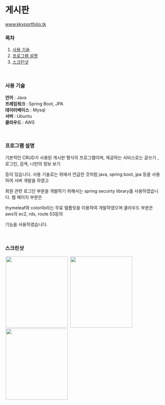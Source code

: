 # 게시판

www.kkyportfolio.tk

### 목차

<ol>
  <li><a href = "#1">사용 기술</a></li>
  <li><a href = "#2">프로그램 설명</a></li>
  <li><a href = "#3">스크린샷</a></li>

</ol>
<br>

<div id = "1">

### 사용 기술

**언어** : Java <br>
**프레임워크** : Spring Boot, JPA <br>
**데이터베이스** : Mysql <br>
**서버** : Ubuntu <br>
**클라우드** : AWS

</div>
<br>

<div id = "2">

### 프로그램 설명

기본적인 CRUD가 사용된 게시판 형식의 프로그램이며, 제공하는 서비스로는 글쓰기 , 로그인, 검색, 나만의 정보 보기 

등이 있습니다. 사용 기술로는 위에서 언급한 것처럼 java, spring boot, jpa 등을 사용하여 서버 개발을 하였고 

회원 관련 로그인 부분을 개발하기 위해서는 spring secuirty library를 사용하였습니다. 웹 페이지 부분은 

thymeleaf와 colorlib라는 무료 템플릿을 이용하여 개발하였으며 클라우드 부분은 aws의 ec2, rds, route 53등의

기능을 사용하였습니다.

</div>

<div id = "3">
<br>
  
### 스크린샷

<img src="https://user-images.githubusercontent.com/41039867/113330519-c9168200-9359-11eb-8a78-ad2417ca9f81.png" width="200px" height="230px" hspace="2">
<img src="https://user-images.githubusercontent.com/41039867/113330525-ca47af00-9359-11eb-9715-129168f4b264.png" width="200px" height="230px" hspace="2">
<img src="https://user-images.githubusercontent.com/41039867/113330529-cae04580-9359-11eb-9456-50bd87f04002.png" width="200px" height="230px" hspace="2">

</div>

  
